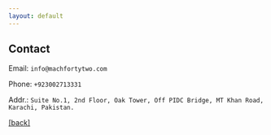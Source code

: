 ```yaml
---
layout: default
---
```


## Contact

Email: `info@machfortytwo.com`

Phone: `+923002713331`

Addr.: `Suite No.1, 2nd Floor, Oak Tower, Off PIDC Bridge, MT Khan Road, Karachi, Pakistan.`



[[back]](./)

